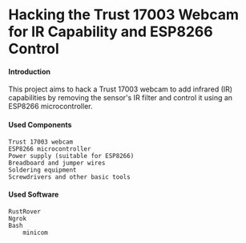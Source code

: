 # Hacking the Trust 17003 Webcam for IR Capability and ESP8266 Control
#### Introduction

This project aims to hack a Trust 17003 webcam to add infrared (IR) capabilities by removing the sensor's IR filter and control it using an ESP8266 microcontroller. 

#### Used Components

    Trust 17003 webcam
    ESP8266 microcontroller
    Power supply (suitable for ESP8266)
    Breadboard and jumper wires
    Soldering equipment
    Screwdrivers and other basic tools

#### Used Software
    RustRover
    Ngrok
    Bash
        minicom
    
